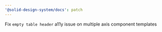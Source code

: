 ```yaml
---
'@solid-design-system/docs': patch
---
```


Fix `empty table header` a11y issue on multiple axis component templates
